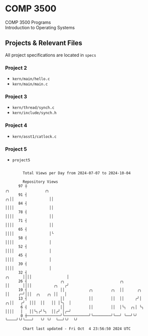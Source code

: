 # COMP 3500
COMP 3500 Programs  
Introduction to Operating Systems  
## Projects & Relevant Files
All project specifications are located in `specs`
### Project 2
- `kern/main/hello.c`
- `kern/main/main.c`
### Project 3
- `kern/thread/synch.c`
- `kern/include/synch.h`
### Project 4
- `kern/asst1/catlock.c`
### Project 5
- `project5`

```

        Total Views per Day from 2024-07-07 to 2024-10-04

        Repository Views
      97 ┼                                                                     ╭╮                ╭╮
      91 ┤                                                                   ╭╮││                ││
      84 ┤                                                                   ││││                ││
      78 ┤                                                                   ││││                ││
      71 ┤                                                                   ││││                ││
      65 ┤                                                                   ││││                │╰
      58 ┤                                                                   ││││                │
      52 ┤                                                                   ││││                │
      45 ┤                                                                   ││││                │
      39 ┤                                                                   ││││                │
      32 ┤                                                           ╭╮      ││││                │
      26 ┤               ╭╮                         ╭╮               ││      ││││          ╭╮   ╭╯
      19 ┤               ││           ╭╮        ╭╮  ││      ╭╮       ││    ╭─╯│││  ╭╮   ╭╮ ││   │
      13 ┤               ││           ││        ││  ││     ╭╯│     ╭╮││   ╭╯  │││  ││   ││ │╰╮  │
       6 ┤               ││           ││        ││  │╰╮  ╭╮│ ╰╮    ││││   │   ││╰╮╭╯╰╮  ││╭╯ │╭─╯
       0 ┼───────────────╯╰───────────╯╰────────╯╰──╯ ╰──╯╰╯  ╰────╯╰╯╰───╯   ╰╯ ╰╯  ╰──╯╰╯  ╰╯

        Chart last updated - Fri Oct  4 23:56:50 2024 UTC
        
```
